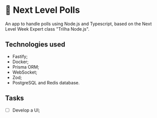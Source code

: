 # :rocket: Next Level Polls

An app to handle polls using Node.js and Typescript, based on the Next Level Week Expert class "Trilha Node.js".

## Technologies used

- Fastify;
- Docker;
- Prisma ORM;
- WebSocket;
- Zod;
- PostgreSQL and Redis database.

## Tasks

- [ ] Develop a UI;
